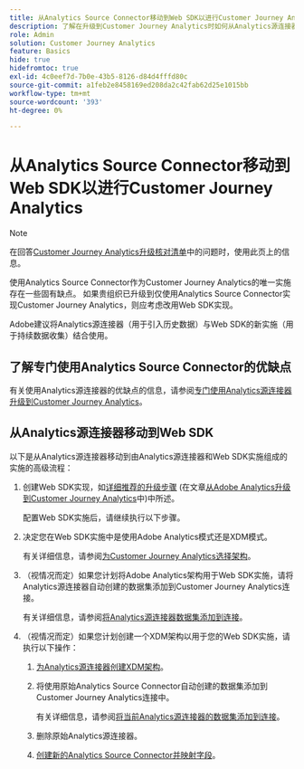 ```yaml
---
title: 从Analytics Source Connector移动到Web SDK以进行Customer Journey Analytics
description: 了解在升级到Customer Journey Analytics时如何从Analytics源连接器移至Web SDK
role: Admin
solution: Customer Journey Analytics
feature: Basics
hide: true
hidefromtoc: true
exl-id: 4c0eef7d-7b0e-43b5-8126-d84d4fffd80c
source-git-commit: a1feb2e8458169ed208da2c42fab62d25e1015bb
workflow-type: tm+mt
source-wordcount: '393'
ht-degree: 0%

---
```


# 从Analytics Source Connector移动到Web SDK以进行Customer Journey Analytics

>[!NOTE]
> 
>在回答[Customer Journey Analytics升级核对清单](https://gigazelle.github.io/cja-ttv/)中的问题时，使用此页上的信息。

使用Analytics Source Connector作为Customer Journey Analytics的唯一实施存在一些固有缺点。 如果贵组织已升级到仅使用Analytics Source Connector实现Customer Journey Analytics，则应考虑改用Web SDK实现。

Adobe建议将Analytics源连接器（用于引入历史数据）与Web SDK的新实施（用于持续数据收集）结合使用。

## 了解专门使用Analytics Source Connector的优缺点

有关使用Analytics源连接器的优缺点的信息，请参阅[专门使用Analytics源连接器升级到Customer Journey Analytics](/help/getting-started/cja-upgrade/cja-upgrade-source-connector-exclusively.md)。

## 从Analytics源连接器移动到Web SDK

以下是从Analytics源连接器移动到由Analytics源连接器和Web SDK实施组成的实施的高级流程：

1. 创建Web SDK实现，如[详细推荐的升级步骤](/help/getting-started/cja-upgrade/cja-upgrade-recommendations.md#detailed-recommended-upgrade-steps) (在文章[从Adobe Analytics升级到Customer Journey Analytics](/help/getting-started/cja-upgrade/cja-upgrade-recommendations.md)中)中所述。

   配置Web SDK实施后，请继续执行以下步骤。

1. 决定您在Web SDK实施中是使用Adobe Analytics模式还是XDM模式。

   有关详细信息，请参阅[为Customer Journey Analytics选择架构](/help/getting-started/cja-upgrade/cja-upgrade-schema-existing.md)。

1. （视情况而定）如果您计划将Adobe Analytics架构用于Web SDK实施，请将Analytics源连接器自动创建的数据集添加到Customer Journey Analytics连接。

   有关详细信息，请参阅[将Analytics源连接器数据集添加到连接](/help/getting-started/cja-upgrade/cja-upgrade-source-connector-dataset.md)。

1. （视情况而定）如果您计划创建一个XDM架构以用于您的Web SDK实施，请执行以下操作：

   1. [为Analytics源连接器创建XDM架构](/help/getting-started/cja-upgrade/cja-upgrade-source-connector-schema.md)。

   1. 将使用原始Analytics Source Connector自动创建的数据集添加到Customer Journey Analytics连接中。

      有关详细信息，请参阅[将当前Analytics源连接器的数据集添加到连接](/help/getting-started/cja-upgrade/cja-upgrade-source-connector-dataset.md)。

   1. 删除原始Analytics源连接器。<!-- need to add steps somewhere about how to do this -->

   1. [创建新的Analytics Source Connector并映射字段](/help/getting-started/cja-upgrade/cja-upgrade-source-connector.md)。
